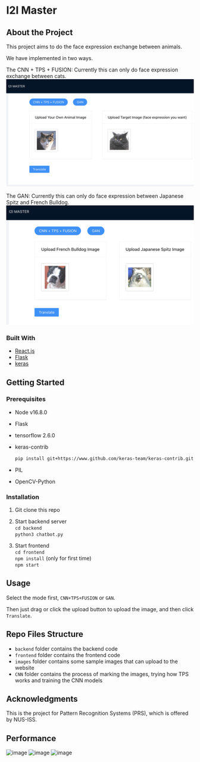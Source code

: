 # I2I Master

## About the Project

This project aims to do the face expression exchange between animals.

We have implemented in two ways.

The CNN + TPS + FUSION:
Currently this can only do face expression exchange between cats.
![cnn screenshot](cnn.png)

The GAN:
Currently this can only do face expression between Japanese Spitz and French Bulldog.
![gan screenshot](gan.png)

### Built With

* [React.js](https://reactjs.org/)
* [Flask](https://flask.palletsprojects.com/en/2.0.x/)
* [keras](https://keras.io/)

## Getting Started

### Prerequisites

* Node v16.8.0
* Flask
* tensorflow 2.6.0
* keras-contrib

    ```sh
    pip install git+https://www.github.com/keras-team/keras-contrib.git`
    ```

* PIL
* OpenCV-Python

### Installation

1. Git clone this repo

2. Start backend server \
`cd backend` \
`python3 chatbot.py`

3. Start frontend \
`cd frontend` \
`npm install` (only for first time) \
`npm start`

## Usage

Select the mode first, `CNN+TPS+FUSION` or `GAN`.

Then just drag or click the upload button to upload the image, and then click `Translate`.

## Repo Files Structure

* `backend` folder contains the backend code
* `frontend` folder contains the frontend code
* `images` folder contains some sample images that can upload to the website
* `CNN` folder contains the process of marking the images, trying how TPS works and training the CNN models

## Acknowledgments

This is the project for Pattern Recognition Systems (PRS), which is offered by NUS-ISS.

## Performance

![image](https://user-images.githubusercontent.com/88467925/143771615-d02287a9-49b8-4770-a189-d089b9049aff.png)
![image](https://user-images.githubusercontent.com/88467925/143771645-48e68615-a2a3-4656-a344-1b3992e75de8.png)
![image](https://user-images.githubusercontent.com/88467925/143771669-2f307860-5ee3-4dbd-9c81-0dcd1e24bde3.png)




